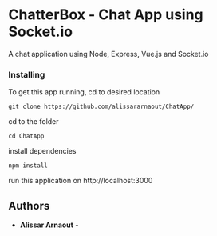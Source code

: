 # ChatterBox - Chat App using Socket.io

A chat application using Node, Express, Vue.js and Socket.io


### Installing

To get this app running, cd to desired location

```
git clone https://github.com/alissararnaout/ChatApp/
```

cd to the folder
```
cd ChatApp
```

install dependencies
```
npm install
```

run this application on http://localhost:3000


## Authors

* **Alissar Arnaout** -
